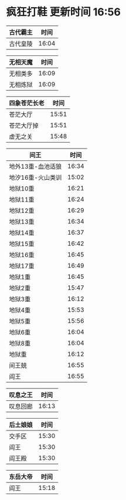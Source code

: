 # 疯狂打鞋 更新时间 16:56

| 古代霸主   | 时间    |
|--------|-------|
| 古代皇陵 | 16:04 |

| 无相天魔   | 时间    |
|--------|-------|
| 无相类多 | 16:09 |
| 无相炼狱 | 16:09 |

| 四象苍茫长老   | 时间    |
|--------|-------|
| 苍茫大厅 | 15:51 |
| 苍茫大厅掉 | 15:51 |
| 虚无之关 | 15:48 |

| 间王   | 时间    |
|--------|-------|
| 地外13重-血池适狼 | 16:34 |
| 地汐16重-火山类训 | 15:02 |
| 地狱10重 | 16:21 |
| 地狱11重 | 16:24 |
| 地狱12重 | 16:29 |
| 地狱13重 | 16:34 |
| 地狱14重 | 16:37 |
| 地狱15重 | 16:42 |
| 地狱16重 | 16:45 |
| 地狱17重 | 16:49 |
| 地狱1重 | 16:45 |
| 地狱2重 | 15:47 |
| 地狱3重 | 16:12 |
| 地狱4重 | 15:53 |
| 地狱5重 | 15:56 |
| 地狱6重 | 16:04 |
| 地狱8重 | 16:04 |
| 地狱重 | 16:12 |
| 间王兢 | 16:55 |
| 阎王 | 16:55 |

| 叹息之王   | 时间    |
|--------|-------|
| 叹息回廊 | 16:13 |

| 后土娘娘   | 时间    |
|--------|-------|
| 交手区 | 15:30 |
| 阎王 | 15:30 |
| 阎王殿 | 15:30 |

| 东岳大帝   | 时间    |
|--------|-------|
| 阎王 | 15:18 |
